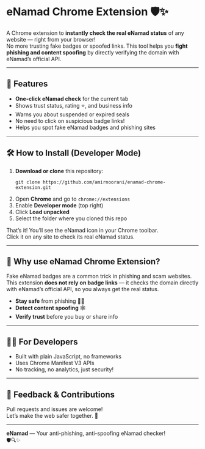 # eNamad Chrome Extension 🛡️✨

A Chrome extension to **instantly check the real eNamad status** of any website — right from your browser!  
No more trusting fake badges or spoofed links. This tool helps you **fight phishing and content spoofing** by directly verifying the domain with eNamad’s official API.

---

## 🚀 Features

- **One-click eNamad check** for the current tab
- Shows trust status, rating ⭐, and business info
- Warns you about suspended or expired seals
- No need to click on suspicious badge links!
- Helps you spot fake eNamad badges and phishing sites

---

## 🛠️ How to Install (Developer Mode)

1. **Download or clone** this repository:
   ```
   git clone https://github.com/amirnoorani/enamad-chrome-extension.git
   ```
2. Open **Chrome** and go to `chrome://extensions`
3. Enable **Developer mode** (top right)
4. Click **Load unpacked**
5. Select the folder where you cloned this repo

That’s it! You’ll see the eNamad icon in your Chrome toolbar.  
Click it on any site to check its real eNamad status.

---

## 🤔 Why use eNamad Chrome Extension?

Fake eNamad badges are a common trick in phishing and scam websites.  
This extension **does not rely on badge links** — it checks the domain directly with eNamad’s official API, so you always get the real status.

- **Stay safe** from phishing 🕵️‍♂️
- **Detect content spoofing** 🕸️
- **Verify trust** before you buy or share info

---

## 🧑‍💻 For Developers

- Built with plain JavaScript, no frameworks
- Uses Chrome Manifest V3 APIs
- No tracking, no analytics, just security!

---

## 📢 Feedback & Contributions

Pull requests and issues are welcome!  
Let’s make the web safer together. 🚦

---

**eNamad** — Your anti-phishing, anti-spoofing eNamad checker!  
🛡️🔍✨